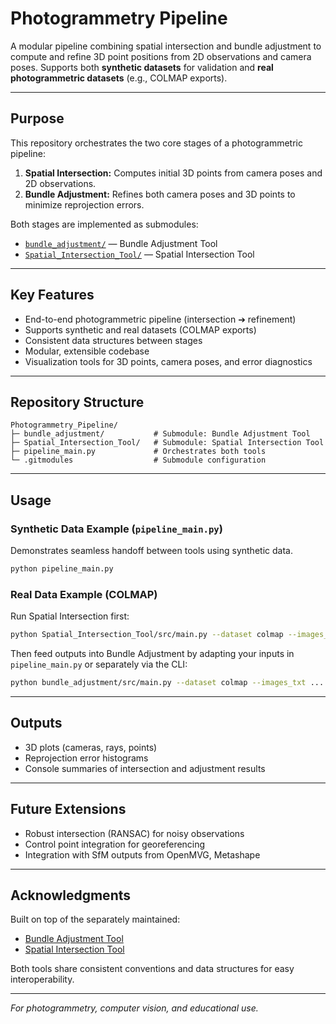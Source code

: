 # Photogrammetry Pipeline

A modular pipeline combining spatial intersection and bundle adjustment to compute and refine 3D point positions from 2D observations and camera poses. Supports both **synthetic datasets** for validation and **real photogrammetric datasets** (e.g., COLMAP exports).

---

## Purpose

This repository orchestrates the two core stages of a photogrammetric pipeline:

1. **Spatial Intersection:** Computes initial 3D points from camera poses and 2D observations.
2. **Bundle Adjustment:** Refines both camera poses and 3D points to minimize reprojection errors.

Both stages are implemented as submodules:
- [`bundle_adjustment/`](./bundle_adjustment) — Bundle Adjustment Tool
- [`Spatial_Intersection_Tool/`](./Spatial_Intersection_Tool) — Spatial Intersection Tool

---

##  Key Features
- End-to-end photogrammetric pipeline (intersection ➔ refinement)
- Supports synthetic and real datasets (COLMAP exports)
- Consistent data structures between stages
- Modular, extensible codebase
- Visualization tools for 3D points, camera poses, and error diagnostics

---

##  Repository Structure

```
Photogrammetry_Pipeline/
├─ bundle_adjustment/           # Submodule: Bundle Adjustment Tool
├─ Spatial_Intersection_Tool/   # Submodule: Spatial Intersection Tool
├─ pipeline_main.py             # Orchestrates both tools
└─ .gitmodules                  # Submodule configuration
```

---

##  Usage

### Synthetic Data Example (`pipeline_main.py`)
Demonstrates seamless handoff between tools using synthetic data.

```bash
python pipeline_main.py
```

### Real Data Example (COLMAP)
Run Spatial Intersection first:

```bash
python Spatial_Intersection_Tool/src/main.py --dataset colmap --images_txt path/to/images.txt --points3D_txt path/to/points3D.txt
```

Then feed outputs into Bundle Adjustment by adapting your inputs in `pipeline_main.py` or separately via the CLI:

```bash
python bundle_adjustment/src/main.py --dataset colmap --images_txt ... --points3D_txt ...
```

---

## Outputs
- 3D plots (cameras, rays, points)
- Reprojection error histograms
- Console summaries of intersection and adjustment results

---

## Future Extensions
- Robust intersection (RANSAC) for noisy observations
- Control point integration for georeferencing
- Integration with SfM outputs from OpenMVG, Metashape

---

## Acknowledgments
Built on top of the separately maintained:
- [Bundle Adjustment Tool](./bundle_adjustment)
- [Spatial Intersection Tool](./Spatial_Intersection_Tool)

Both tools share consistent conventions and data structures for easy interoperability.

---

*For photogrammetry, computer vision, and educational use.* 